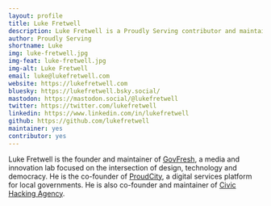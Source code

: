 ```yaml
---
layout: profile
title: Luke Fretwell
description: Luke Fretwell is a Proudly Serving contributor and maintainer.
author: Proudly Serving
shortname: Luke
img: luke-fretwell.jpg
img-feat: luke-fretwell.jpg
img-alt: Luke Fretwell
email: luke@lukefretwell.com
website: https://lukefretwell.com
bluesky: https://lukefretwell.bsky.social/
mastodon: https://mastodon.social/@lukefretwell
twitter: https://twitter.com/lukefretwell
linkedin: https://www.linkedin.com/in/lukefretwell
github: https://github.com/lukefretwell
maintainer: yes
contributor: yes
---
```


Luke Fretwell is the founder and maintainer of [GovFresh](https://govfresh.com), a media and innovation lab focused on the intersection of design, technology and democracy. He is the co-founder of [ProudCity](https://proudcity.com), a digital services platform for local governments. He is also co-founder and maintainer of [Civic Hacking Agency](https://civichackingagency.org).

